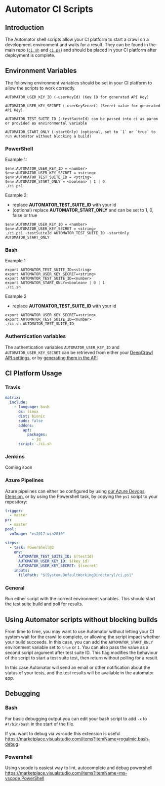 # Automator CI Scripts

## Introduction

The Automator shell scripts allow your CI platform to start a crawl on a development environment and waits for a result. They can be found in the main repo ([`ci.sh`](https://github.com/deepcrawl/automator-sdk/blob/master/ci.sh) and [`ci.ps`](https://github.com/deepcrawl/automator-sdk/blob/master/ci.ps)) and should be placed in your CI platform after deployment is complete.

## Environment Variables

The following environment variables should be set in your CI platform to allow the scripts to work correctly.

```
AUTOMATOR_USER_KEY_ID (-userKeyId) (Key ID for generated API Key)

AUTOMATOR_USER_KEY_SECRET (-userKeySecret) (Secret value for generated API Key)

AUTOMATOR_TEST_SUITE_ID (-testSuiteId) can be passed into ci as param or provided as environmental variable

AUTOMATOR_START_ONLY (-startOnly) (optional, set to `1` or `true` to run Automator without blocking a build)
```

### PowerShell

Example 1:

```
$env:AUTOMATOR_USER_KEY_ID = <number>
$env:AUTOMATOR_USER_KEY_SECRET = <string>
$env:AUTOMATOR_TEST_SUITE_ID = <string>
$env:AUTOMATOR_START_ONLY = <boolean> | 1 | 0
./ci.ps1
```

Example 2:

- replace **AUTOMATOR_TEST_SUITE_ID** with your id
- (optional) replace **AUTOMATOR_START_ONLY** and can be set to 1, 0, false or true

```
$env:AUTOMATOR_USER_KEY_ID = <number>
$env:AUTOMATOR_USER_KEY_SECRET = <string>
./ci.ps1 -testSuiteId AUTOMATOR_TEST_SUITE_ID -startOnly AUTOMATOR_START_ONLY
```

### Bash

Example 1

```
export AUTOMATOR_TEST_SUITE_ID=<string>
export AUTOMATOR_USER_KEY_SECRET=<string>
export AUTOMATOR_TEST_SUITE_ID=<number>
export AUTOMATOR_START_ONLY=<boolean> | 0 | 1
./ci.sh
```

Example 2

- replace **AUTOMATOR_TEST_SUITE_ID** with your id

```
export AUTOMATOR_USER_KEY_SECRET=<string>
export AUTOMATOR_TEST_SUITE_ID=<number>
./ci.sh AUTOMATOR_TEST_SUITE_ID
```

### Authentication variables

The authentication variables `AUTOMATOR_USER_KEY_ID` and `AUTOMATOR_USER_KEY_SECRET` can be retrieved from either your [DeepCrawl API settings](https://app.deepcrawl.com/dc-api), or by [generating them in the API](https://deepcrawl.github.io/automator-sdk/#/authentication)

## CI Platform Usage

### Travis

```yaml
matrix:
  include:
    - language: bash
      os: linux
      dist: bionic
      sudo: false
      addons:
        apt:
          packages:
            - jq
      script: ./ci.sh
```

### Jenkins

Coming soon

### Azure Pipelines

Azure pipelines can either be configured by using [our Azure Devops Etension](https://deepcrawl.github.io/automator-sdk/#/azure-devops-extension), or by using the Powershell task, by copying the `ps1` script to your repository:

```yaml
trigger:
  - master
pr:
  - master
pool:
  vmImage: "vs2017-win2016"

steps:
  - task: PowerShell@2
    env:
      AUTOMATOR_TEST_SUITE_ID: $(testId)
      AUTOMATOR_USER_KEY_ID: $(key_id)
      AUTOMATOR_USER_KEY_SECRET: $(secret)
    inputs:
      filePath: "$(System.DefaultWorkingDirectory)/ci.ps1"
```

### General

Run either script with the correct environment variables. This should start the test suite build and poll for results.

## Using Automator scripts without blocking builds

From time to time, you may want to use Automator without letting your CI system wait for the crawl to complete, or allowing the script impact whether your build succeeds. In this case, you can add the `AUTOMATOR_START_ONLY` environment variable set to `true` or `1`. You can also pass the value as a second script argument after test suite ID. This flag modifies the behaviour of the script to start a test suite test, then return without polling for a result.

In this case Automator will send an email or other notification about the status of your tests, and the test results will be available in the automator app.

## Debugging

### Bash

For basic debugging output you can edit your bash script to add `-x` to `#!/bin/bash` in the start of the file.

If you want to debug via vs-code this extension is useful https://marketplace.visualstudio.com/items?itemName=rogalmic.bash-debug

### Powershell

Using vscode is easiest way to lint, autocomplete and debug powershell
https://marketplace.visualstudio.com/items?itemName=ms-vscode.PowerShell
